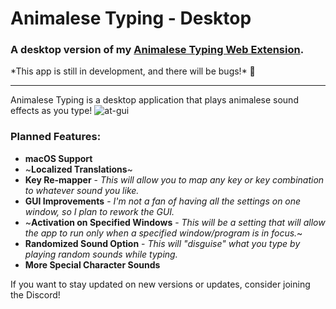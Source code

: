 # Animalese Typing - Desktop

### A desktop version of my [Animalese Typing Web Extension](https://www.youtube.com/watch?v=wdxvKpUY7q8).

\*This app is still in development, and there will be bugs!\* 🙂

---


Animalese Typing is a desktop application that plays animalese sound effects as you type!
![at-gui](https://github.com/user-attachments/assets/96015027-dfc4-4259-9230-7bdfd102c428)

### Planned Features:
- **macOS Support**
- ~**Localized Translations**~
- **Key Re-mapper** - *This will allow you to map any key or key combination to whatever sound you like.*
- **GUI Improvements** - *I'm not a fan of having all the settings on one window, so I plan to rework the GUI.*
- ~**Activation on Specified Windows** - *This will be a setting that will allow the app to run only when a specified window/program is in focus.*~
- **Randomized Sound Option** - *This will "disguise" what you type by playing random sounds while typing.*
- **More Special Character Sounds**

If you want to stay updated on new versions or updates, consider joining the Discord!
